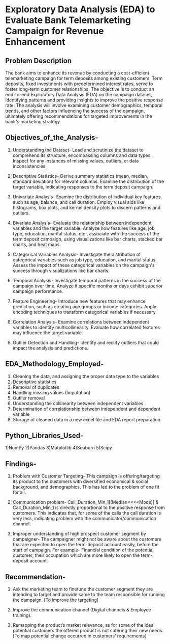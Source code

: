 # Exploratory Data Analysis (EDA) to Evaluate Bank Telemarketing Campaign for Revenue Enhancement

## Problem Description

The bank aims to enhance its revenue by conducting a cost-efficient telemarketing campaign for term deposits among existing customers. Term deposits, fixed investments with predetermined interest rates, serve to foster long-term customer relationships. The objective is to conduct an end-to-end Exploratory Data Analysis (EDA) on the campaign dataset, identifying patterns and providing insights to improve the positive response rate. 
The analysis will involve examining customer demographics, temporal trends, and other factors influencing the success of the campaign, ultimately offering recommendations for targeted improvements in the bank's marketing strategy.


## Objectives_of_the_Analysis-

1. Understanding the Dataset-
Load and scrutinize the dataset to comprehend its structure, encompassing columns and data types.
Inspect for any instances of missing values, outliers, or data inconsistencies.

2. Descriptive Statistics-
Derive summary statistics (mean, median, standard deviation) for relevant columns.
Examine the distribution of the target variable, indicating responses to the term deposit campaign.

3. Univariate Analysis-
Examine the distribution of individual key features, such as age, balance, and call duration.
Employ visual aids like histograms, box plots, and kernel density plots to discern patterns and outliers.

4. Bivariate Analysis-
Evaluate the relationship between independent variables and the target variable.
Analyze how features like age, job type, education, marital status, etc., associate with the success of the term deposit campaign, using visualizations like bar charts, stacked bar charts, and heat maps.

5. Categorical Variables Analysis-
Investigate the distribution of categorical variables such as job type, education, and marital status.
Assess the impact of these categorical variables on the campaign's success through visualizations like bar charts.

6. Temporal Analysis-
Investigate temporal patterns in the success of the campaign over time.
Analyze if specific months or days exhibit superior campaign performance.

7. Feature Engineering-
Introduce new features that may enhance prediction, such as creating age groups or income categories.
Apply encoding techniques to transform categorical variables if necessary.

8. Correlation Analysis-
Examine correlations between independent variables to identify multicollinearity.
Evaluate how correlated features may influence the target variable.

9. Outlier Detection and Handling-
Identify and rectify outliers that could impact the analysis and predictions.

## EDA_Methodology_Employed- 

1) Cleaning the data, and assigning the proper data type to the variables
2) Descriptive statistics
3) Removal of duplicates
4) Handling missing values (Imputation)
5) Outlier removal
6) Understanding the collinearity between independent variables
7) Determination of correlationship between independent and dependent variable
8) Storage of cleaned data in a new excel file and EDA report preparation

## Python_Libraries_Used-

1)NumPy
2)Pandas
3)Matplotlib
4)Seaborn
5)Scipy

## Findings-

1. Problem with Customer Targeting-
This campaign is offering/targeting its product to the customers with diversified economical & social background, and demographics. This has led to the problem of one fit for all. 

2. Communication problem-
Call_Duration_Min_1[(Median<<<<Mode)] & Call_Duration_Min_1 is directly proportional to the positive response from customers. 
This indicates that, for some of the calls the call duration is very less, indicating problem with the communicator/communication channel.

3. Improper understanding of high prospect customer segment by campaigner- 
The campaigner might not be aware about the customers that are expected to open the term-deposit account easily, before the start of campaign. For example- Financial condition of the potential customer, their occupation which are more likely to open the term-deposit account.

## Recommendation-

1. Ask the marketing team to finetune the customer segment they are intending to target and provide same to the team responsible for running the campaign. [To improve the targeting]

2. Improve the communication channel (Digital channels & Employee training).

3. Remapping the product’s market relevance, as for some of the ideal potential customers the offered product is not catering their new needs. [To map potential change occurred in customers’ requirements]

